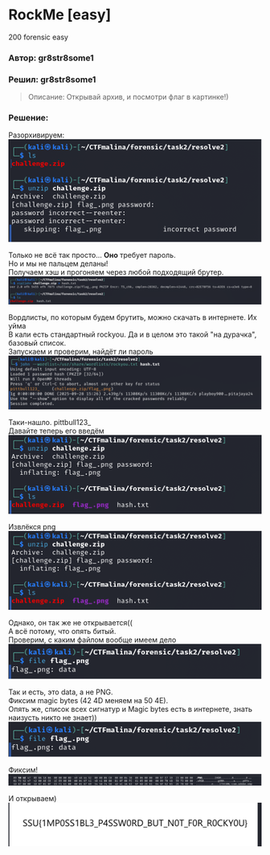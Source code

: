 # RockMe [easy]
200
forensic easy

### Автор: gr8str8some1
### Решил: gr8str8some1

> Описание: Открывай архив, и посмотри флаг в картинке!)

### Решение:
Разорхивируем:<br>
![img.png](images/img.png)

Только не всё так просто... **Оно** требует пароль.<br>
Но и мы не пальцем деланы!<br>
Получаем хэш и прогоняем через любой подходящий брутер.<br>
![img_1.png](images/img_1.png)

Вордлисты, по которым будем брутить, можно скачать в интернете. Их уйма<br>
В кали есть стандартный rockyou. Да и в целом это такой "на дурачка", базовый список.<br>
Запускаем и проверим, найдёт ли пароль<br>
![img_2.png](images/img_2.png)

Таки-нашло. pittbull123_<br>
Давайте теперь его введём<br>
![img_3.png](images/img_3.png)

Извлёкся png<br>
![img_4.png](images/img_4.png)

Однако, он так же не открывается((<br>
А всё потому, что опять битый.<br>
Проверим, с каким файлом вообще имеем дело<br>
![img_5.png](images/img_5.png)

Так и есть, это data, а не PNG.<br>
Фиксим magic bytes (42 4D меняем на 50 4E).<br>
Опять же, список всех сигнатур и Magic bytes есть в интернете, знать наизусть никто не знает))<br>
![img_6.png](images/img_6.png)

Фиксим!<br>
![img_7.png](images/img_7.png)

И открываем)<br>
![img_8.png](images/img_8.png)